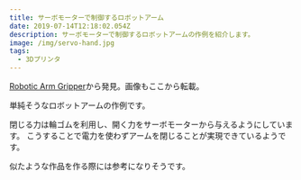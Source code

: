 ```yaml
---
title: サーボモーターで制御するロボットアーム
date: 2019-07-14T12:18:02.054Z
description: サーボモーターで制御するロボットアームの作例を紹介します。
image: /img/servo-hand.jpg
tags:
  - 3Dプリンタ
---
```

[Robotic Arm Gripper](https://www.instructables.com/id/Robotic-Arm-Gripper/)から発見。画像もここから転載。

単純そうなロボットアームの作例です。

閉じる力は輪ゴムを利用し、開く力をサーボモーターから与えるようにしています。
こうすることで電力を使わずアームを閉じることが実現できているようです。

似たような作品を作る際には参考になりそうです。
